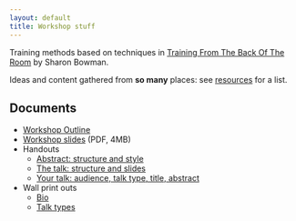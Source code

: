 ```yaml
---
layout: default
title: Workshop stuff
---
```


Training methods based on techniques in [Training From The Back Of The Room](http://bowperson.com/training-from-the-back-of-the-room/) by Sharon Bowman.

Ideas and content gathered from **so many** places: see [resources](/resources) for a list.

## Documents

* [Workshop Outline](workshop-outline/)
* [Workshop slides](deck.pdf) (PDF, 4MB)
* Handouts
    * [Abstract: structure and style](print/abstract-handout.pdf)
    * [The talk: structure and slides](print/preparing-a-talk-handout.pdf)
    * [Your talk: audience, talk type, title, abstract](print/write-an-abstract-handout.pdf)
* Wall print outs
    * [Bio](print/bio.pdf)
    * [Talk types](print/talk-types.pdf)
